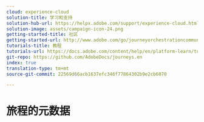 ```yaml
---
cloud: experience-cloud
solution-title: 学习和支持
solution-hub-url: https://helpx.adobe.com/support/experience-cloud.html
solution-image: assets/campaign-icon-24.png
getting-started-title: 社区
getting-started-url: http://www.adobe.com/go/journeyorchestrationcommunity
tutorials-title: 教程
tutorials-url: https://docs.adobe.com/content/help/en/platform-learn/tutorials/journey-orchestration/introduction.html
git-repo: https://github.com/AdobeDocs/journeys.en
index: true
translation-type: tm+mt
source-git-commit: 22569d66acb1637efc346f77864302b9e2cb6070

---
```



# 旅程的元数据
